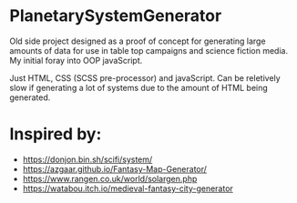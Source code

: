 # PlanetarySystemGenerator

Old side project designed as a proof of concept for generating large amounts of data for use in table top campaigns and science fiction media. My initial foray into OOP javaScript.

Just HTML, CSS (SCSS pre-processor) and javaScript. Can be reletively slow if generating a lot of systems due to the amount of HTML being generated.

# Inspired by:

- https://donjon.bin.sh/scifi/system/
- https://azgaar.github.io/Fantasy-Map-Generator/
- https://www.rangen.co.uk/world/solargen.php
- https://watabou.itch.io/medieval-fantasy-city-generator
